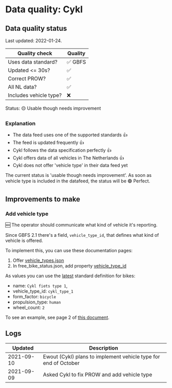 # Data quality: Cykl

## Data quality status

Last updated: 2022-01-24.

| **Quality check**           | **Quality**
| --                          | --          |
| Uses data standard?         | ✅ GBFS
| Updated <= 30s?             | ✅
| Correct PROW?               | ✅
| All NL data?                | ✅
| Includes vehicle type?      | ❌

Status: 🟡 Usable though needs improvement

### Explanation

- The data feed uses one of the supported standards 👍
- The feed is updated frequently 👍
- Cykl follows the data specification perfectly 👍
- Cykl offers data of all vehicles in The Netherlands 👍
- Cykl does not offer 'vehicle type' in their data feed yet

The current status is 'usable though needs improvement'. As soon as vehicle type is included in the datafeed, the status will be 🟢 Perfect.

## Improvements to make

### Add vehicle type

🆕 The operator should communicate what kind of vehicle it's reporting. 

Since GBFS 2.1 there's a field, `vehicle_type_id`, that defines what kind of vehicle is offered.

To implement this, you can use these documentation pages: 

1. Offer [vehicle_types.json](https://github.com/NABSA/gbfs/blob/master/gbfs.md#vehicle_typesjson-added-in-v21)
2. In free_bike_status.json, add property [vehicle_type_id](https://github.com/NABSA/gbfs/blob/master/gbfs.md#free_bike_statusjson)

As values you can use the [latest](https://github.com/NABSA/gbfs/pull/370) standard definition for bikes:

- name: `Cykl fiets type 1`,
- vehicle_type_id: `cykl_type_1`
- form_factor: `bicycle`
- propulsion_type: `human`
- wheel_count: `2`

To see an example, see page 2 of [this document](https://docs.google.com/document/d/1P_oDBnFvr9qzo0_5YbnrCDYptFQV9ZUOJGfi8ACD1GE/edit?usp=sharing).

## Logs

| Updated    | Description
| ----       | ---
| 2021-09-10 | Ewout (Cykl) plans to implement vehicle type for end of October
| 2021-09-09 | Asked Cykl to fix PROW and add vehicle type
